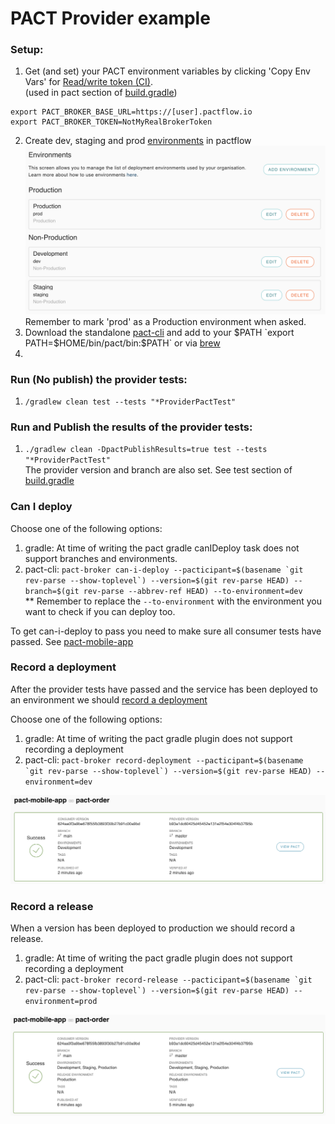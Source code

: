 # PACT Provider example
   
### Setup:
1. Get (and set) your PACT environment variables by clicking 'Copy Env Vars' for [Read/write token (CI)](https://[user].pactflow.io/settings/api-tokens).  
   (used in pact section of [build.gradle](build.gradle))
```
export PACT_BROKER_BASE_URL=https://[user].pactflow.io
export PACT_BROKER_TOKEN=NotMyRealBrokerToken
```
2. Create dev, staging and prod [environments](https://[user].pactflow.io/settings/environments) in pactflow
   ![Pact Environments](pact-environments.png "Pact Environments")
   Remember to mark 'prod' as a Production environment when asked.
3. Download the standalone [pact-cli](https://github.com/pact-foundation/pact-ruby-standalone/releases) and add to your $PATH `export PATH=$HOME/bin/pact/bin:$PATH`
   or via [brew](https://github.com/pact-foundation/homebrew-pact-ruby-standalone)
4. 
### Run (No publish) the provider tests:
1. `/gradlew clean test --tests "*ProviderPactTest"`

### Run and Publish the results of the provider tests:
1. `./gradlew clean -DpactPublishResults=true test --tests "*ProviderPactTest"`  
The provider version and branch are also set.  See test section of [build.gradle](build.gradle)

### Can I deploy
Choose one of the following options:
1. gradle: At time of writing the pact gradle canIDeploy task does not support branches and environments.
2. pact-cli: ```pact-broker can-i-deploy --pacticipant=$(basename `git rev-parse --show-toplevel`) --version=$(git rev-parse HEAD) --branch=$(git rev-parse --abbrev-ref HEAD) --to-environment=dev```  
   ** Remember to replace the `--to-environment` with the environment you want to check if you can deploy too.

To get can-i-deploy to pass you need to make sure all consumer tests have passed. See [pact-mobile-app](https://github.com/nathandeamer/pact-mobile-app)

### Record a deployment
After the provider tests have passed and the service has been deployed to an environment we should [record a deployment](https://docs.pact.io/pact_broker/recording_deployments_and_releases)

Choose one of the following options:
1. gradle: At time of writing the pact gradle plugin does not support recording a deployment
2. pact-cli: ```pact-broker record-deployment --pacticipant=$(basename `git rev-parse --show-toplevel`) --version=$(git rev-parse HEAD) --environment=dev```

![Pact Record Deployment](pact-record-deployment.png "Pact Record Deployment")

### Record a release
When a version has been deployed to production we should record a release.
1. gradle: At time of writing the pact gradle plugin does not support recording a deployment
2. pact-cli: ```pact-broker record-release --pacticipant=$(basename `git rev-parse --show-toplevel`) --version=$(git rev-parse HEAD) --environment=prod```

![Pact Record Release](pact-record-release.png "Pact Record Release")
